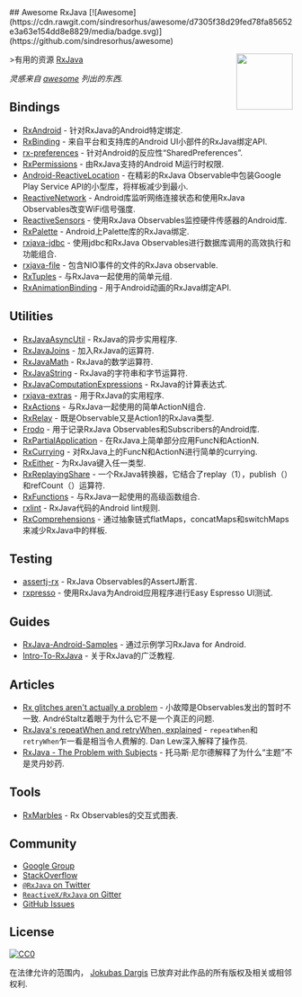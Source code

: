 <div class="github-widget" data-repo="eleventigers/awesome-rxjava"></div>
## Awesome RxJava [![Awesome](https://cdn.rawgit.com/sindresorhus/awesome/d7305f38d29fed78fa85652e3a63e154dd8e8829/media/badge.svg)](https://github.com/sindresorhus/awesome)

[<img src="http://reactivex.io/assets/Rx_Logo_S.png" align="right" width="100">](http://reactivex.io/)

&gt;有用的资源 [RxJava](https://github.com/ReactiveX/RxJava)

*灵感来自 [awesome](https://github.com/sindresorhus/awesome) 列出的东西.*

## Bindings

* [RxAndroid](https://github.com/ReactiveX/RxAndroid) - 针对RxJava的Android特定绑定.
* [RxBinding](https://github.com/JakeWharton/RxBinding) - 来自平台和支持库的Android UI小部件的RxJava绑定API.
* [rx-preferences](https://github.com/f2prateek/rx-preferences) - 针对Android的反应性“SharedPreferences”.
* [RxPermissions](https://github.com/tbruyelle/RxPermissions) - 由RxJava支持的Android M运行时权限.
* [Android-ReactiveLocation](https://github.com/mcharmas/Android-ReactiveLocation) - 在精彩的RxJava Observable中包装Google Play Service API的小型库，将样板减少到最小.
* [ReactiveNetwork](https://github.com/pwittchen/ReactiveNetwork) -  Android库监听网络连接状态和使用RxJava Observables改变WiFi信号强度.
* [ReactiveSensors](https://github.com/pwittchen/ReactiveSensors) - 使用RxJava Observables监控硬件传感器的Android库.
* [RxPalette](https://github.com/hzsweers/RxPalette) -  Android上Palette库的RxJava绑定.
* [rxjava-jdbc](https://github.com/davidmoten/rxjava-jdbc) - 使用jdbc和RxJava Observables进行数据库调用的高效执行和功能组合.
* [rxjava-file](https://github.com/davidmoten/rxjava-file) - 包含NIO事件的文件的RxJava observable.
* [RxTuples](https://github.com/pakoito/RxTuples) - 与RxJava一起使用的简单元组.
* [RxAnimationBinding](https://github.com/blipinsk/RxAnimationBinding) - 用于Android动画的RxJava绑定API.

## Utilities
* [RxJavaAsyncUtil](https://github.com/ReactiveX/RxJavaAsyncUtil) -  RxJava的异步实用程序.
* [RxJavaJoins](https://github.com/ReactiveX/RxJavaJoins) - 加入RxJava的运算符.
* [RxJavaMath](https://github.com/ReactiveX/RxJavaMath) -  RxJava的数学运算符.
* [RxJavaString](https://github.com/ReactiveX/RxJavaString) - 
RxJava的字符串和字节运算符.
* [RxJavaComputationExpressions](https://github.com/ReactiveX/RxJavaComputationExpressions) -  RxJava的计算表达式.
* [rxjava-extras](https://github.com/davidmoten/rxjava-extras) - 用于RxJava的实用程序.
* [RxActions](https://github.com/pakoito/RxActions) - 与RxJava一起使用的简单ActionN组合.
* [RxRelay](https://github.com/JakeWharton/RxRelay) - 既是Observable又是Action1的RxJava类型.
* [Frodo](https://github.com/android10/frodo) - 用于记录RxJava Observables和Subscribers的Android库.
* [RxPartialApplication](https://github.com/pakoito/RxPartialApplication) - 在RxJava上简单部分应用FuncN和ActionN.
* [RxCurrying](https://github.com/pakoito/RxCurrying) - 对RxJava上的FuncN和ActionN进行简单的currying.
* [RxEither](https://github.com/eleventigers/rxeither) - 为RxJava键入任一类型.
* [RxReplayingShare](https://github.com/JakeWharton/RxReplayingShare) - 一个RxJava转换器，它结合了replay（1），publish（）和refCount（）运算符.
* [RxFunctions](https://github.com/pakoito/RxFunctions) - 与RxJava一起使用的高级函数组合.
* [rxlint](https://bitbucket.org/littlerobots/rxlint) -  RxJava代码的Android lint规则.
* [RxComprehensions](https://github.com/pakoito/RxComprehensions) - 通过抽象链式flatMaps，concatMaps和switchMaps来减少RxJava中的样板.

## Testing
* [assertj-rx](https://github.com/ribot/assertj-rx) -  RxJava Observables的AssertJ断言.
* [rxpresso](https://github.com/novoda/rxpresso) - 使用RxJava为Android应用程序进行Easy Espresso UI测试.

## Guides

* [RxJava-Android-Samples](https://github.com/kaushikgopal/RxJava-Android-Samples) - 通过示例学习RxJava for Android.
* [Intro-To-RxJava](https://github.com/Froussios/Intro-To-RxJava) - 关于RxJava的广泛教程.

## Articles

* [Rx glitches aren't actually a problem](http://staltz.com/rx-glitches-arent-actually-a-problem.html)   - 小故障是Observables发出的暂时不一致.  AndréStaltz着眼于为什么它不是一个真正的问题.
* [RxJava's repeatWhen and retryWhen, explained](http://blog.danlew.net/2016/01/25/rxjavas-repeatwhen-and-retrywhen-explained/)   - `repeatWhen`和`retryWhen`乍一看是相当令人费解的.  Dan Lew深入解释了操作员.
* [RxJava - The Problem with Subjects](http://tomstechnicalblog.blogspot.co.uk/2016/03/rxjava-problem-with-subjects.html) - 托马斯·尼尔德解释了为什么“主题”不是灵丹妙药.

## Tools

* [RxMarbles](http://rxmarbles.com/) -  Rx Observables的交互式图表.

## Community

* [Google Group](http://groups.google.com/d/forum/rxjava)
* [StackOverflow](http://stackoverflow.com/search?q=rx-java)
* [`@RxJava` on Twitter](http://twitter.com/RxJava)
* [`ReactiveX/RxJava` on Gitter](https://gitter.im/ReactiveX/RxJava)
* [GitHub Issues](https://github.com/ReactiveX/RxJava/issues)

## License

[![CC0](https://i.creativecommons.org/p/zero/1.0/88x31.png)](https://creativecommons.org/publicdomain/zero/1.0/)

在法律允许的范围内， [Jokubas Dargis](http://jokubasdargis.net/) 已放弃对此作品的所有版权及相关或相邻权利.
